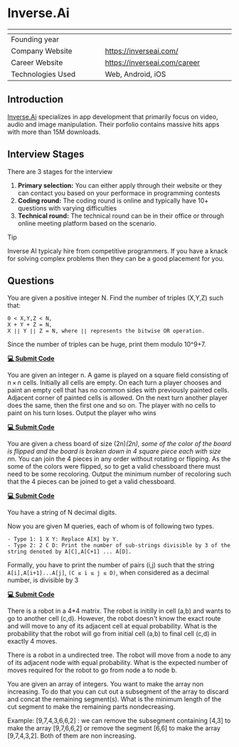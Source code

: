 # Inverse.Ai

| <img width="441" height="1"> | <img width="441" height="1"> |
| :-| :- |
| Founding year | |
| Company Website | https://inverseai.com/ |
| Career Website | https://inverseai.com/career |
| Technologies Used| Web, Android, iOS |

## Introduction
[Inverse.Ai](https://inverseai.com/) specializes in app development that primarily focus on video, audio and image manipulation. Their porfolio contains massive hits apps with more than 15M downloads.

## Interview Stages
There are 3 stages for the interview
1. **Primary selection:** You can either apply through their website or they can contact you based on your performace in programming contests
1. **Coding round:** The coding round is online and typically have 10+ questions with varying difficulties
1. **Technical round:** The technical round can be in their office or through online meeting platform based on the scenario.

> [!TIP]
> Inverse AI typicaly hire from competitive programmers. If you have a knack for solving complex problems then they can be a good placement for you.

## Questions
<article>

You are given a positive integer N. Find the number of triples (X,Y,Z) such that:
```
0 < X,Y,Z < N,
X + Y + Z = N,
X ∣∣ Y ∣∣ Z = N, where ∣∣ represents the bitwise OR operation.
```
Since the number of triples can be huge, print them modulo 10^9+7.

[**💻 Submit Code**](https://www.codechef.com/problems/AWESUM_OR)
</article>

<article>

You are given an integer n. A game is played on a square field consisting of n × n cells. Initially all cells are empty. On each turn a player chooses and paint an empty cell that has no common sides with previously painted cells. Adjacent corner of painted cells is allowed. On the next turn another player does the same, then the first one and so on. The player with no cells to paint on his turn loses. Output the player who wins

[**💻 Submit Code**](https://codeforces.com/problemset/problem/630/R)
</article>

<article>

You are given a chess board of size (2n)*(2n), some of the color of the board is flipped and the board is broken down in 4 square piece each with size n*n. You can join the 4 pieces in any order without rotating or flipping. As the some of the colors were flipped, so to get a valid chessboard there must need to be some recoloring. Output the minimum number of recoloring such that the 4 pieces can be joined to get a valid chessboard. 

[**💻 Submit Code**](https://codeforces.com/problemset/problem/961/C)
</article>

<article>

You have a string of N decimal digits.

Now you are given M queries, each of whom is of following two types.
```
- Type 1: 1 X Y: Replace A[X] by Y.
- Type 2: 2 C D: Print the number of sub-strings divisible by 3 of the string denoted by A[C],A[C+1] ... A[D].
```
Formally, you have to print the number of pairs (i,j) such that the string `A[i],A[i+1]...A[j]`, `(C ≤ i ≤ j ≤ D)`, when considered as a decimal number, is divisible by 3

[**💻 Submit Code**](https://www.codechef.com/problems/QSET)
</article>

<article>

There is a robot in a 4*4 matrix. The robot is initilly in cell (a,b) and wants to go to another cell (c,d). However, the robot doesn't know the exact route and will move to any of its adjacent cell at equal probability. What is the probability that the robot will go from initial cell (a,b) to final cell (c,d) in exactly 4 moves.
</article>

<article>

There is a robot in a undirected tree. The robot will move from a node to any of its adjacent node with equal probability. What is the expected number of moves required for the robot to go from node a to node b.
</article>

<article>

You are given an array of integers. You want to make the array non increasing. To do that you can cut out a subsegment of the array to discard and concat the remaining segment(s). What is the minimum length of the cut segment to make the remaining parts nondecreasing.

Example: [9,7,4,3,6,6,2] : we can remove the subsegment containing [4,3] to make the array [9,7,6,6,2] or remove the segment [6,6] to make the array [9,7,4,3,2]. Both of them are non increasing.
</article>
